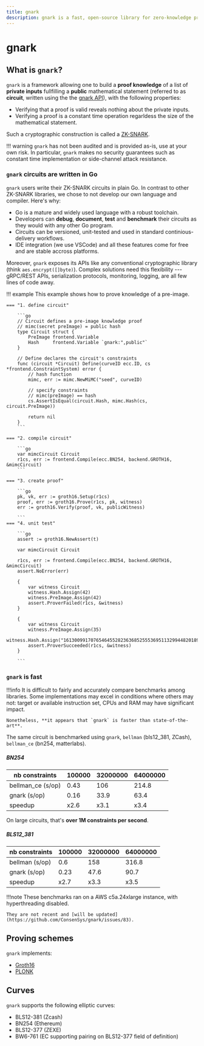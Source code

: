 ```yaml
---
title: gnark
description: gnark is a fast, open-source library for zero-knowledge proof protocols written in Go
---
```


# gnark

## What is `gnark`?

`gnark` is a framework allowing one to build a **proof knowledge** of a list of **private inputs** fullfilling a **public** mathematical statement (referred to as **circuit**, written using the the [gnark API](HowTo/write/circuit_api.md)), with the following properties:

* Verifying that a proof is valid reveals nothing about the private inputs.
* Verifying a proof is a constant time operation regarldess the size of  the mathematical statement.

Such a cryptographic construction is called a [ZK-SNARK](Concepts/zkp.md).

!!! warning
    `gnark` has not been audited and is provided as-is, use at your own risk. In particular, `gnark` makes no security guarantees such as constant time implementation or side-channel attack resistance.

### `gnark` circuits are written in Go

`gnark` users write their ZK-SNARK circuits in plain Go. In contrast to other ZK-SNARK libraries, we chose to not develop our own language and compiler.  Here's why:

* Go is a mature and widely used language with a robust toolchain.
* Developers can **debug**, **document**, **test** and **benchmark** their circuits as they would with any other Go program.
* Circuits can be versioned, unit-tested and used in standard continious-delivery workflows.
* IDE integration (we use VSCode) and all these features come for free and are stable accross platforms.

Moreover, `gnark` exposes its APIs like any conventional cryptographic library (think `aes.encrypt([]byte)`). Complex solutions need this flexibility --- gRPC/REST APIs, serialization protocols, monitoring, logging, are all few lines of code away.

!!! example
    This example shows how to prove knowledge of a pre-image.

    === "1. define circuit"

        ```go
        // Circuit defines a pre-image knowledge proof
        // mimc(secret preImage) = public hash
        type Circuit struct {
            PreImage frontend.Variable
            Hash     frontend.Variable `gnark:",public"`
        }

        // Define declares the circuit's constraints
        func (circuit *Circuit) Define(curveID ecc.ID, cs *frontend.ConstraintSystem) error {
            // hash function
            mimc, err := mimc.NewMiMC("seed", curveID)

            // specify constraints
            // mimc(preImage) == hash
            cs.AssertIsEqual(circuit.Hash, mimc.Hash(cs, circuit.PreImage))

            return nil
        }
        ```

    === "2. compile circuit"

        ```go
        var mimcCircuit Circuit
        r1cs, err := frontend.Compile(ecc.BN254, backend.GROTH16, &mimcCircuit)
        ```

    === "3. create proof"

        ```go
        pk, vk, err := groth16.Setup(r1cs)
        proof, err := groth16.Prove(r1cs, pk, witness)
        err := groth16.Verify(proof, vk, publicWitness)

        ```
    === "4. unit test"

        ```go
        assert := groth16.NewAssert(t)

        var mimcCircuit Circuit

        r1cs, err := frontend.Compile(ecc.BN254, backend.GROTH16, &mimcCircuit)
        assert.NoError(err)

        {
            var witness Circuit
            witness.Hash.Assign(42)
            witness.PreImage.Assign(42)
            assert.ProverFailed(r1cs, &witness)
        }

        {
            var witness Circuit
            witness.PreImage.Assign(35)
            witness.Hash.Assign("16130099170765464552823636852555369511329944820189892919423002775646948828469")
            assert.ProverSucceeded(r1cs, &witness)
        }

        ```


### `gnark` is fast

!!!info
    It is difficult to fairly and accurately compare benchmarks among libraries. Some implementations may excel in conditions where others may not: target or available instruction set, CPUs and RAM may have significant impact. 

    Nonetheless, **it appears that `gnark` is faster than state-of-the-art**.

The same circuit is benchmarked using `gnark`, `bellman` (bls12_381, ZCash), `bellman_ce` (bn254, matterlabs).

##### BN254

| nb constraints | 100000|32000000|64000000|
| -------- | --------| -------- | -------- |
| bellman_ce (s/op)|0.43|106|214.8|
| gnark (s/op)  |0.16|33.9|63.4|
| speedup  |x2.6|x3.1|x3.4|

On large circuits, that's **over 1M constraints per second**. 

##### BLS12_381

| nb constraints | 100000|32000000|64000000|
| -------- | --------| -------- | -------- |
| bellman (s/op)|0.6|158|316.8|
| gnark (s/op)  |0.23|47.6|90.7|
| speedup  |x2.7|x3.3|x3.5|

!!!note
    These benchmarks ran on a AWS c5a.24xlarge instance, with hyperthreading disabled.

    They are not recent and [will be updated](https://github.com/ConsenSys/gnark/issues/83).

## Proving schemes

`gnark` implements:

* [Groth16](https://eprint.iacr.org/2016/260)
* [PLONK](https://eprint.iacr.org/2019/953.pdf)

## Curves

`gnark` supports the following elliptic curves:

* BLS12-381 (Zcash)
* BN254 (Ethereum)
* BLS12-377 (ZEXE)
* BW6-761 (EC supporting pairing on BLS12-377 field of definition)